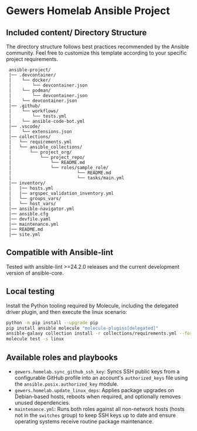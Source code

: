 # Gewers Homelab Ansible Project

## Included content/ Directory Structure

The directory structure follows best practices recommended by the Ansible
community. Feel free to customize this template according to your specific
project requirements.

```
 ansible-project/
 |── .devcontainer/
 |    └── docker/
 |        └── devcontainer.json
 |    └── podman/
 |        └── devcontainer.json
 |    └── devcontainer.json
 |── .github/
 |    └── workflows/
 |        └── tests.yml
 |    └── ansible-code-bot.yml
 |── .vscode/
 |    └── extensions.json
 |── collections/
 |   └── requirements.yml
 |   └── ansible_collections/
 |       └── project_org/
 |           └── project_repo/
 |               └── README.md
 |               └── roles/sample_role/
 |                         └── README.md
 |                         └── tasks/main.yml
 |── inventory/
 |   |── hosts.yml
 |   |── argspec_validation_inventory.yml
 |   └── groups_vars/
 |   └── host_vars/
 |── ansible-navigator.yml
 |── ansible.cfg
 |── devfile.yaml
 |── maintenance.yml
 |── README.md
 |── site.yml
```

## Compatible with Ansible-lint

Tested with ansible-lint >=24.2.0 releases and the current development version
of ansible-core.

## Local testing

Install the Python tooling required by Molecule, including the delegated driver
plugin, and then execute the linux scenario:

```bash
python -m pip install --upgrade pip
pip install ansible molecule "molecule-plugins[delegated]"
ansible-galaxy collection install -r collections/requirements.yml --force
molecule test -s linux
```

## Available roles and playbooks

- `gewers.homelab.sync_github_ssh_key`: Syncs SSH public keys from a configurable GitHub profile into an account's
  `authorized_keys` file using the `ansible.posix.authorized_key` module.
- `gewers.homelab.update_linux_deps`: Applies package upgrades on Debian-based hosts, reboots when required, and
  optionally removes unused dependencies.
- `maintenance.yml`: Runs both roles against all non-network hosts (hosts not in the `switches` group) to keep SSH keys
  up to date and ensure operating systems receive routine package maintenance.
